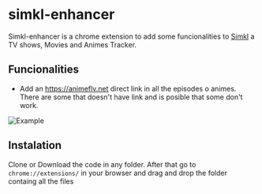 # simkl-enhancer

Simkl-enhancer is a chrome extension to add some funcionalities to [Simkl](https://simkl.com) a TV shows, Movies and Animes Tracker.

## Funcionalities

* Add an https://animeflv.net direct link in all the episodes o animes. There are some that doesn't have link and is posible that some don't work. 

![Example](https://i.imgur.com/QoR78uc.png "Example of the feature")

## Instalation

Clone or Download the code in any folder. After that go to  `chrome://extensions/` in your browser and drag and drop the folder containg all the files
